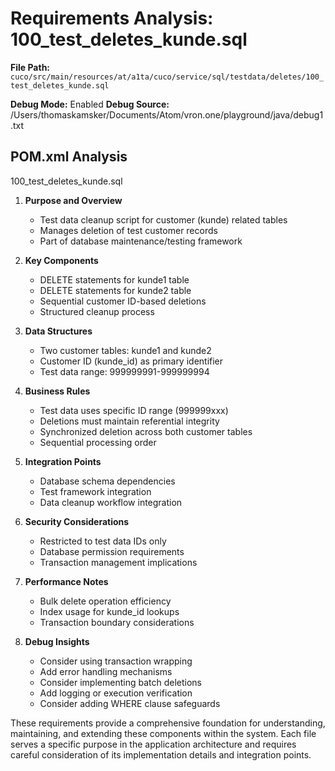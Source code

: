 # Requirements Analysis: 100_test_deletes_kunde.sql

**File Path:** `cuco/src/main/resources/at/a1ta/cuco/service/sql/testdata/deletes/100_test_deletes_kunde.sql`

**Debug Mode:** Enabled
**Debug Source:** /Users/thomaskamsker/Documents/Atom/vron.one/playground/java/debug1.txt

## POM.xml Analysis

100_test_deletes_kunde.sql

1. **Purpose and Overview**
   - Test data cleanup script for customer (kunde) related tables
   - Manages deletion of test customer records
   - Part of database maintenance/testing framework

2. **Key Components**
   - DELETE statements for kunde1 table
   - DELETE statements for kunde2 table
   - Sequential customer ID-based deletions
   - Structured cleanup process

3. **Data Structures**
   - Two customer tables: kunde1 and kunde2
   - Customer ID (kunde_id) as primary identifier
   - Test data range: 999999991-999999994

4. **Business Rules**
   - Test data uses specific ID range (999999xxx)
   - Deletions must maintain referential integrity
   - Synchronized deletion across both customer tables
   - Sequential processing order

5. **Integration Points**
   - Database schema dependencies
   - Test framework integration
   - Data cleanup workflow integration

6. **Security Considerations**
   - Restricted to test data IDs only
   - Database permission requirements
   - Transaction management implications

7. **Performance Notes**
   - Bulk delete operation efficiency
   - Index usage for kunde_id lookups
   - Transaction boundary considerations

8. **Debug Insights**
   - Consider using transaction wrapping
   - Add error handling mechanisms
   - Consider implementing batch deletions
   - Add logging or execution verification
   - Consider adding WHERE clause safeguards

These requirements provide a comprehensive foundation for understanding, maintaining, and extending these components within the system. Each file serves a specific purpose in the application architecture and requires careful consideration of its implementation details and integration points.